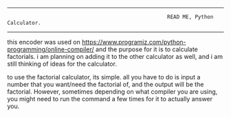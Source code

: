 ________________________________________________________________________________________________________________________________________
                                                        READ ME, Python Calculator.
________________________________________________________________________________________________________________________________________


this encoder was used on https://www.programiz.com/python-programming/online-compiler/ and the purpose for it is to calculate factorials.
i am planning on adding it to the other calculator as well, and i am still thinking of ideas for the calculator.

to use the factorial calculator, its simple. all you have to do is input a number that you want/need the factorial of, and the output will
be the factorial. However, sometimes depending on what compiler you are using, you might need to run the command a few times for it to
actually answer you.
